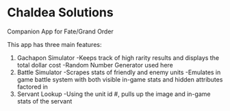 # Chaldea Solutions
Companion App for Fate/Grand Order

This app has three main features:
1. Gachapon Simulator
  -Keeps track of high rarity results and displays the total dollar cost 
  -Random Number Generator used here
2. Battle Simulator
  -Scrapes stats of friendly and enemy units
  -Emulates in game battle system with both visible in-game stats and hidden attributes factored in
3. Servant Lookup
  -Using the unit id #, pulls up the image and in-game stats of the servant
